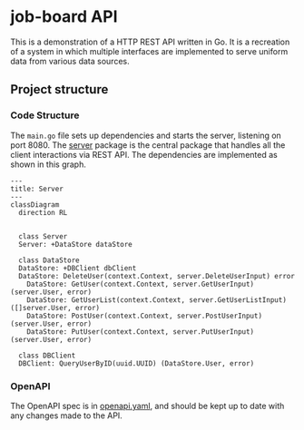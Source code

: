 # job-board API

This is a demonstration of a HTTP REST API written in Go. It is a recreation of a system in which
multiple interfaces are implemented to serve uniform data from various data sources.

## Project structure

### Code Structure

The `main.go` file sets up dependencies and starts the server, listening on port 8080. The [server](./server/)
package is the central package that handles all the client interactions via REST API. The dependencies are implemented as shown in this graph.

```mermaid
---
title: Server
---
classDiagram
  direction RL


  class Server
  Server: +DataStore dataStore

  class DataStore
  DataStore: +DBClient dbClient
  DataStore: DeleteUser(context.Context, server.DeleteUserInput) error
	DataStore: GetUser(context.Context, server.GetUserInput) (server.User, error)
	DataStore: GetUserList(context.Context, server.GetUserListInput) ([]server.User, error)
	DataStore: PostUser(context.Context, server.PostUserInput) (server.User, error)
	DataStore: PutUser(context.Context, server.PutUserInput) (server.User, error)

  class DBClient
  DBClient: QueryUserByID(uuid.UUID) (DataStore.User, error)
```

### OpenAPI

The OpenAPI spec is in [openapi.yaml](./openapi.yaml), and should be kept up to date with any changes made to the API.

